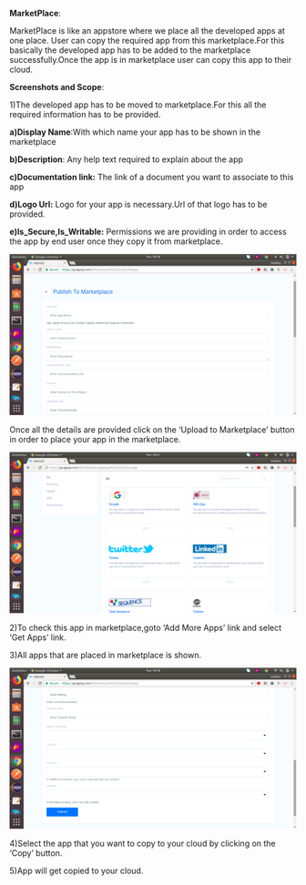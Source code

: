 **MarketPlace**:

MarketPlace is like an appstore where we place all the developed apps at
one place. User can copy the required app from this marketplace.For this
basically the developed app has to be added to the marketplace
successfully.Once the app is in marketplace user can copy this app to
their cloud.

**Screenshots and Scope**:

1)The developed app has to be moved to marketplace.For this all the
required information has to be provided.

**a)Display Name**:With which name your app has to be shown in the
marketplace

**b)Description**: Any help text required to explain about the app

**c)Documentation link:** The link of a document you want to associate
to this app

**d)Logo Url:** Logo for your app is necessary.Url of that logo has to
be provided.

**e)Is\_Secure,Is\_Writable:** Permissions we are providing in order to
access the app by end user once they copy it from marketplace.

![Components 1](../../assets/Features_images/MarketPlace/MarketPlace%20Frontend/image2.png)

Once all the details are provided click on the ‘Upload to Marketplace’
button in order to place your app in the marketplace.

![Components 2](../../assets/Features_images/MarketPlace/MarketPlace%20Frontend/image1.png)

2)To check this app in marketplace,goto ‘Add More Apps’ link and select
‘Get Apps’ link.


3)All apps that are placed in marketplace is
shown.

![Components 3](../../assets/Features_images/MarketPlace/MarketPlace%20Frontend/image3.png)

4)Select the app that you want to copy to your cloud by clicking on the
‘Copy’ button.

5)App will get copied to your cloud.


